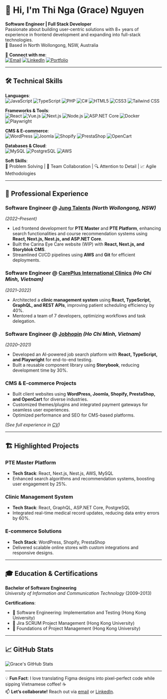 # 👋 Hi, I'm Thi Nga (Grace) Nguyen

**Software Engineer | Full Stack Developer**  
Passionate about building user-centric solutions with 8+ years of experience in frontend development and expanding into full-stack technologies.  
📍 Based in North Wollongong, NSW, Australia  

🔗 **Connect with me**:  
[![Email](https://img.shields.io/badge/-grace.nnguyen1911@gmail.com-D14836?style=flat&logo=gmail&logoColor=white)](mailto:grace.nnguyen1911@gmail.com)
[![LinkedIn](https://img.shields.io/badge/-LinkedIn-0077B5?style=flat&logo=linkedin&logoColor=white)](https://www.linkedin.com/in/gracenguyen1911)
[![Portfolio](https://img.shields.io/badge/Portfolio-%23000000.svg?style=flat&logo=github&logoColor=white)](https://gracenguyen-psi.vercel.app/)

---

## 🛠️ Technical Skills

**Languages**:  
![JavaScript](https://img.shields.io/badge/-JavaScript-F7DF1E?logo=javascript&logoColor=black)
![TypeScript](https://img.shields.io/badge/-TypeScript-3178C6?logo=typescript&logoColor=white)
![PHP](https://img.shields.io/badge/-PHP-777BB4?logo=php&logoColor=white)
![C#](https://img.shields.io/badge/-C%23-239120?logo=c-sharp&logoColor=white)
![HTML5](https://img.shields.io/badge/-HTML5-E34F26?logo=html5&logoColor=white)
![CSS3](https://img.shields.io/badge/-CSS3-1572B6?logo=css3&logoColor=white)
![Tailwind CSS](https://img.shields.io/badge/-Tailwind_CSS-06B6D4?logo=tailwind-css&logoColor=white)

**Frameworks & Tools**:  
![React](https://img.shields.io/badge/-React-61DAFB?logo=react&logoColor=black)
![Vue.js](https://img.shields.io/badge/-Vue.js-4FC08D?logo=vue.js&logoColor=white)
![Next.js](https://img.shields.io/badge/-Next.js-000000?logo=next.js&logoColor=white)
![Node.js](https://img.shields.io/badge/-Node.js-339933?logo=node.js&logoColor=white)
![ASP.NET Core](https://img.shields.io/badge/-ASP.NET_Core-512BD4?logo=.net&logoColor=white)
![Docker](https://img.shields.io/badge/-Docker-2496ED?logo=docker&logoColor=white)
![Playwright](https://img.shields.io/badge/-Playwright-45ba4b?logo=playwright&logoColor=white)

**CMS & E-commerce**:  
![WordPress](https://img.shields.io/badge/-WordPress-21759B?logo=wordpress&logoColor=white)
![Joomla](https://img.shields.io/badge/-Joomla-5091CD?logo=joomla&logoColor=white)
![Shopify](https://img.shields.io/badge/-Shopify-7AB55C?logo=shopify&logoColor=white)
![PrestaShop](https://img.shields.io/badge/-PrestaShop-DF0067?logo=prestashop&logoColor=white)
![OpenCart](https://img.shields.io/badge/-OpenCart-34BC53?logo=opencart&logoColor=white)

**Databases & Cloud**:  
![MySQL](https://img.shields.io/badge/-MySQL-4479A1?logo=mysql&logoColor=white)
![PostgreSQL](https://img.shields.io/badge/-PostgreSQL-4169E1?logo=postgresql&logoColor=white)
![AWS](https://img.shields.io/badge/-AWS-232F3E?logo=amazon-aws&logoColor=white)

**Soft Skills**:  
🚀 Problem Solving | 🤝 Team Collaboration | 🔍 Attention to Detail | 📈 Agile Methodologies

---

## 💼 Professional Experience

### **Software Engineer** @ [Jung Talents](https://jungtalents.com) *(North Wollongong, NSW)*  
*(2022–Present)*  
- Led frontend development for **PTE Master** and **PTE Platform**, enhancing search functionalities and course recommendation systems using **React, Next.js, Nest.js, and ASP.NET Core**.  
- Built the Carina Eye Care website (WIP) with **React, Next.js, and Storyblok CMS**.  
- Streamlined CI/CD pipelines using **AWS** and **Git** for efficient deployments.  

### **Software Engineer** @ [CarePlus International Clinics](https://careplus.vn) *(Ho Chi Minh, Vietnam)*  
*(2021–2022)*  
- Architected a **clinic management system** using **React, TypeScript, GraphQL, and REST APIs**, improving patient scheduling efficiency by 40%.  
- Mentored a team of 7 developers, optimizing workflows and task delegation.  

### **Software Engineer** @ [Jobhopin](https://jobhopin.com) *(Ho Chi Minh, Vietnam)*  
*(2020–2021)*  
- Developed an AI-powered job search platform with **React, TypeScript, and Playwright** for end-to-end testing.  
- Built a reusable component library using **Storybook**, reducing development time by 30%.  

### **CMS & E-commerce Projects**  
- Built client websites using **WordPress, Joomla, Shopify, PrestaShop, and OpenCart** for diverse industries.  
- Customized themes/plugins and integrated payment gateways for seamless user experiences.  
- Optimized performance and SEO for CMS-based platforms.  

*(See full experience in [CV](CV_Grace_Nguyen_SE.pdf))*

---

## 🏗️ Highlighted Projects

### **PTE Master Platform**  
- **Tech Stack**: React, Next.js, Nest.js, AWS, MySQL  
- Enhanced search algorithms and recommendation systems, boosting user engagement by 25%.  

### **Clinic Management System**  
- **Tech Stack**: React, GraphQL, ASP.NET Core, PostgreSQL  
- Integrated real-time medical record updates, reducing data entry errors by 60%.  

### **E-commerce Solutions**  
- **Tech Stack**: WordPress, Shopify, PrestaShop  
- Delivered scalable online stores with custom integrations and responsive designs.  

---

## 🎓 Education & Certifications

**Bachelor of Software Engineering**  
*University of Information and Communication Technology* (2009–2013)  

**Certifications**:  
- 🏅 Software Engineering: Implementation and Testing (Hong Kong University)  
- 🏅 Jira SCRUM Project Management (Hong Kong University)  
- 🏅 Foundations of Project Management (Hong Kong University)  

---

## 📈 GitHub Stats  
![Grace's GitHub Stats](https://github-readme-stats.vercel.app/api?username=yourusername&show_icons=true&theme=radical)

---

💡 **Fun Fact**: I love translating Figma designs into pixel-perfect code while sipping Vietnamese coffee! ☕  
📫 **Let’s collaborate!** Reach out via [email](mailto:grace.nnguyen1911@gmail.com) or [LinkedIn](https://linkedin.com/in/your-profile).
